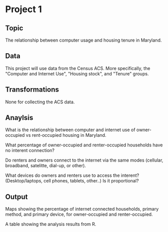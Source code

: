 # Project 1

## Topic
The relationship between computer usage and housing tenure in Maryland.

## Data
This project will use data from the Census ACS. More specifically, the "Computer and Internet Use", "Housing stock", and "Tenure" groups. 

## Transformations
None for collecting the ACS data. 

## Anaylsis
What is the relationship between computer and internet use of owner-occupied vs rent-occupied housing in Maryland.

What percentage of owner-occupied and renter-occupied households have no interent connection?

Do renters and owners connect to the internet via the same modes (cellular, broadband, satelitte, dial-up, or other).

What devices do owners and renters use to access the interent? (Desktop/laptops, cell phones, tablets, other..) Is it proportional? 


## Output
Maps showing the percentage of internet connected households, primary method, and primary device, for owner-occupied and renter-occupied. 

A table showing the analysis results from R. 

